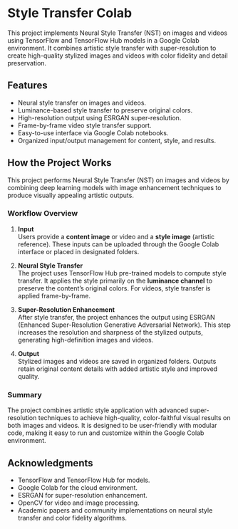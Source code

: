 # Style Transfer Colab

This project implements Neural Style Transfer (NST) on images and videos using TensorFlow and TensorFlow Hub models in a Google Colab environment. It combines artistic style transfer with super-resolution to create high-quality stylized images and videos with color fidelity and detail preservation.

## Features

- Neural style transfer on images and videos.
- Luminance-based style transfer to preserve original colors.
- High-resolution output using ESRGAN super-resolution.
- Frame-by-frame video style transfer support.
- Easy-to-use interface via Google Colab notebooks.
- Organized input/output management for content, style, and results.

## How the Project Works

This project performs Neural Style Transfer (NST) on images and videos by combining deep learning models with image enhancement techniques to produce visually appealing artistic outputs.

### Workflow Overview

1. **Input**  
   Users provide a **content image** or video and a **style image** (artistic reference). These inputs can be uploaded through the Google Colab interface or placed in designated folders.

2. **Neural Style Transfer**  
   The project uses TensorFlow Hub pre-trained models to compute style transfer. It applies the style primarily on the **luminance channel** to preserve the content’s original colors. For videos, style transfer is applied frame-by-frame.

3. **Super-Resolution Enhancement**  
   After style transfer, the project enhances the output using ESRGAN (Enhanced Super-Resolution Generative Adversarial Network). This step increases the resolution and sharpness of the stylized outputs, generating high-definition images and videos.

4. **Output**  
   Stylized images and videos are saved in organized folders. Outputs retain original content details with added artistic style and improved quality.

### Summary  
The project combines artistic style application with advanced super-resolution techniques to achieve high-quality, color-faithful visual results on both images and videos. It is designed to be user-friendly with modular code, making it easy to run and customize within the Google Colab environment.

## Acknowledgments

- TensorFlow and TensorFlow Hub for models.
- Google Colab for the cloud environment.
- ESRGAN for super-resolution enhancement.
- OpenCV for video and image processing.
- Academic papers and community implementations on neural style transfer and color fidelity algorithms.

